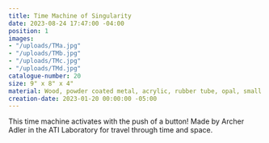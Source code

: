 ```yaml
---
title: Time Machine of Singularity
date: 2023-08-24 17:47:00 -04:00
position: 1
images:
- "/uploads/TMa.jpg"
- "/uploads/TMb.jpg"
- "/uploads/TMc.jpg"
- "/uploads/TMd.jpg"
catalogue-number: 20
size: 9" x 8" x 4"
material: Wood, powder coated metal, acrylic, rubber tube, opal, small electronics
creation-date: 2023-01-20 00:00:00 -05:00
---
```


This time machine activates with the push of a button!
Made by Archer Adler in the ATI Laboratory for travel through time and space.
